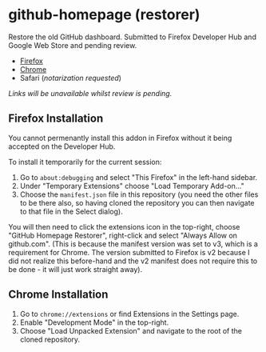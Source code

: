 # github-homepage (restorer)

Restore the old GitHub dashboard. Submitted to Firefox Developer Hub and Google Web Store and pending review.

- [Firefox](https://addons.mozilla.org/en-US/firefox/addon/github-homepage-restorer/)
- [Chrome](https://chrome.google.com/webstore/detail/cfdlcjikdibojiddgiijfeiaoohbklec/)
- Safari (_notarization requested_)

_Links will be unavailable whilst review is pending._

## Firefox Installation

You cannot permenantly install this addon in Firefox without it being accepted on the Developer Hub.

To install it temporarily for the current session:

1. Go to `about:debugging` and select "This Firefox" in the left-hand sidebar.
2. Under "Temporary Extensions" choose "Load Temporary Add-on..."
3. Choose the `manifest.json` file in this repository (you need the other files to be there also, so having cloned the repository you can then navigate to that file in the Select dialog).

You will then need to click the extensions icon in the top-right, choose "GitHub Homepage Restorer", right-click and select "Always Allow on github.com".
(This is because the manifest version was set to v3, which is a requirement for Chrome. The version submitted to Firefox is v2 because I did not realize this before-hand and the
v2 manifest does not require this to be done - it will just work straight away).

## Chrome Installation

1. Go to `chrome://extensions` or find Extensions in the Settings page.
2. Enable "Development Mode" in the top-right.
3. Choose "Load Unpacked Extension" and navigate to the root of the cloned repository.
